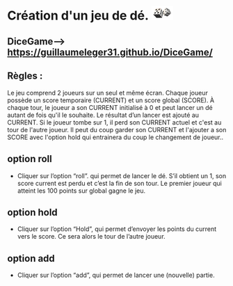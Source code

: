 # Création d'un jeu de dé. <img src="https://raw.githubusercontent.com/GuillaumeLeger31/GuillaumeLeger/main/gif/de.gif" width="50px">

## DiceGame--> https://guillaumeleger31.github.io/DiceGame/


## Règles :
Le jeu comprend 2 joueurs sur un seul et même écran.
Chaque joueur possède un score temporaire (CURRENT) et un score global (SCORE).
À chaque tour, le joueur a son CURRENT initialisé à 0 et peut lancer un dé autant de fois qu'il le souhaite.
Le résultat d’un lancer est ajouté au CURRENT. Si le joueur tombe sur 1, il perd son CURRENT actuel et c'est au tour de l'autre joueur.
Il peut  du coup garder son CURRENT et l'ajouter a son SCORE avec l'option hold qui entrainera du coup le changement de joueur..


## option roll
- Cliquer sur l’option “roll”. qui permet de lancer le dé. S’il obtient un 1, son score current est perdu et c’est la fin de son tour.
Le premier joueur qui atteint les 100 points sur global gagne le jeu.

## option hold
- Cliquer sur l’option “Hold”, qui permet d’envoyer les points du current vers le score. Ce sera alors le
tour de l’autre joueur.

## option add
- Cliquer sur l’option “add”, qui permet de lancer une (nouvelle) partie.
